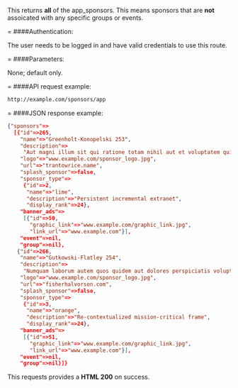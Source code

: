 <!-- --- title: GET /sponsors/app -->

This returns **all** of the app_sponsors. This means sponsors that are **not** assoicated with any specific groups or events.

=
####Authentication:

The user needs to be logged in and have valid credentials to use this route.

=
####Parameters:

None; default only.

=
####API request example:
```html
http://example.com/sponsors/app
```

=
####JSON response example:

```json
{"sponsors"=>
  [{"id"=>265,
    "name"=>"Greenholt-Konopelski 253",
    "description"=>
     "Aut magni illum sit qui ratione totam nihil aut et voluptatem quis nulla iure.",
    "logo"=>"www.example.com/sponsor_logo.jpg",
    "url"=>"trantowrice.name",
    "splash_sponsor"=>false,
    "sponsor_type"=>
     {"id"=>2,
      "name"=>"lime",
      "description"=>"Persistent incremental extranet",
      "display_rank"=>24},
    "banner_ads"=>
     [{"id"=>50,
       "graphic_link"=>"www.example.com/graphic_link.jpg",
       "link_url"=>"www.example.com"}],
    "event"=>nil,
    "group"=>nil},
   {"id"=>266,
    "name"=>"Gutkowski-Flatley 254",
    "description"=>
     "Numquam laborum autem quos quidem aut dolores perspiciatis voluptatem minus nisi laboriosam.",
    "logo"=>"www.example.com/sponsor_logo.jpg",
    "url"=>"fisherhalvorson.com",
    "splash_sponsor"=>false,
    "sponsor_type"=>
     {"id"=>3,
      "name"=>"orange",
      "description"=>"Re-contextualized mission-critical frame",
      "display_rank"=>24},
    "banner_ads"=>
     [{"id"=>51,
       "graphic_link"=>"www.example.com/graphic_link.jpg",
       "link_url"=>"www.example.com"}],
    "event"=>nil,
    "group"=>nil}]}
```

This requests provides a <strong>HTML 200</strong> on success.